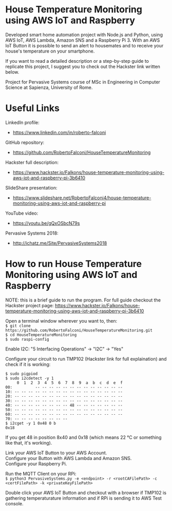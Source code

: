 # House Temperature Monitoring using AWS IoT and Raspberry
Developed smart home automation project with Node.js and Python, using AWS IoT, AWS Lambda, Amazon SNS and a Raspberry Pi 3. With an AWS IoT Button it is possible to send an alert to housemates and to receive your house's temperature on your smartphone.

If you want to read a detailed description or a step-by-step guide to replicate this project, I suggest you to check out the Hackster link written below.

Project for Pervasive Systems course of MSc in Engineering in Computer Science at Sapienza, University of Rome.  

# Useful Links
LinkedIn profile:  
- https://www.linkedin.com/in/roberto-falconi  

GitHub repository:  
- https://github.com/RobertoFalconi/HouseTemperatureMonitoring  

Hackster full description:  
- https://www.hackster.io/Falkons/house-temperature-monitoring-using-aws-iot-and-raspberry-pi-3b6410  

SlideShare presentation:  
- https://www.slideshare.net/RobertoFalconi4/house-temperature-monitoring-using-aws-iot-and-raspberry-pi  

YouTube video:  
- https://youtu.be/gQxOSbcN79s  

Pervasive Systems 2018:  
- http://ichatz.me/Site/PervasiveSystems2018  
  
# How to run House Temperature Monitoring using AWS IoT and Raspberry  

NOTE: this is a brief guide to run the program. For full guide checkout the Hackster project page: https://www.hackster.io/Falkons/house-temperature-monitoring-using-aws-iot-and-raspberry-pi-3b6410  

Open a terminal window wherever you want to, then:  
`$ git clone https://github.com/RobertoFalconi/HouseTemperatureMonitoring.git`  
`$ cd HouseTemperatureMonitoring`  
`$ sudo raspi-config`  

Enable I2C: "5 Interfacing Operations" -> "I2C" -> "Yes"  

Configure your circuit to run TMP102 (Hackster link for full explaination) and check if it is working:  

`$ sudo pigpiod`  
`$ sudo i2cdetect -y 1`  
`     0  1  2  3  4  5  6  7  8  9  a  b  c  d  e  f`  
`00:          -- -- -- -- -- -- -- -- -- -- -- -- --`  
`10: -- -- -- -- -- -- -- -- -- -- -- -- -- -- -- --`  
`20: -- -- -- -- -- -- -- -- -- -- -- -- -- -- -- --`  
`30: -- -- -- -- -- -- -- -- -- -- -- -- -- -- -- --`  
`40: -- -- -- -- -- -- -- -- 48 -- -- -- -- -- -- --`  
`50: -- -- -- -- -- -- -- -- -- -- -- -- -- -- -- --`  
`60: -- -- -- -- -- -- -- -- -- -- -- -- -- -- -- --`  
`70: -- -- -- -- -- -- -- --`  
`$ i2cget -y 1 0x48 0 b`  
`0x18`  

If you get 48 in position 8x40 and 0x18 (which means 22 °C or something like that, it's working).  

Link your AWS IoT Button to your AWS Account.  
Configure your Button with AWS Lambda and Amazon SNS.  
Configure your Raspberry Pi.  

Run the MQTT Client on your RPi:  
`$ python3 PervasiveSystems.py -e <endpoint> -r <rootCAFilePath> -c <certFilePath> -k <privateKeyFilePath>`  

Double click your AWS IoT Button and checkout with a browser if TMP102 is gathering temperaturature information and if RPi is sending it to AWS Test console.
